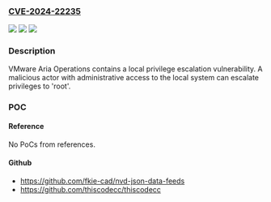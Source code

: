 ### [CVE-2024-22235](https://cve.mitre.org/cgi-bin/cvename.cgi?name=CVE-2024-22235)
![](https://img.shields.io/static/v1?label=Product&message=VMware%20Aria%20Operations&color=blue)
![](https://img.shields.io/static/v1?label=Version&message=%3D%20VMware%20Aria%20Operations%208.x%20&color=brighgreen)
![](https://img.shields.io/static/v1?label=Vulnerability&message=n%2Fa&color=brighgreen)

### Description

VMware Aria Operations contains a local privilege escalation vulnerability. A malicious actor with administrative access to the local system can escalate privileges to 'root'.

### POC

#### Reference
No PoCs from references.

#### Github
- https://github.com/fkie-cad/nvd-json-data-feeds
- https://github.com/thiscodecc/thiscodecc

